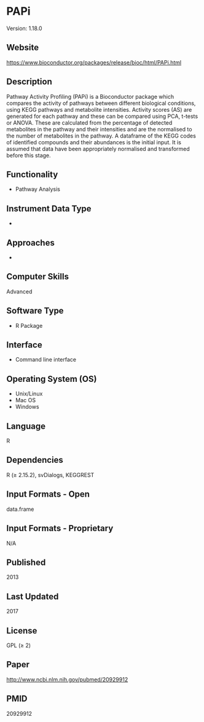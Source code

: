 # PAPi
Version: 1.18.0

## Website
https://www.bioconductor.org/packages/release/bioc/html/PAPi.html

## Description
Pathway Activity Profiling (PAPi) is a Bioconductor package which compares the activity of pathways between different biological conditions, using KEGG pathways and metabolite intensities. Activity scores (AS) are generated for each pathway and these can be compared using PCA, t-tests or ANOVA. These are calculated from the percentage of detected metabolites in the pathway and their intensities and are the normalised to the number of metabolites in the pathway. A dataframe of the KEGG codes of identified compounds and their abundances is the initial input. It is assumed that data have been appropriately normalised and transformed before this stage.

## Functionality
- Pathway Analysis

## Instrument Data Type
-

## Approaches
-

## Computer Skills
Advanced

## Software Type
- R Package

## Interface
- Command line interface

## Operating System (OS)
- Unix/Linux
- Mac OS
- Windows

## Language
R

## Dependencies
R (≥ 2.15.2), svDialogs, KEGGREST

## Input Formats - Open
data.frame

## Input Formats - Proprietary
N/A

## Published
2013

## Last Updated
2017

## License
GPL (≥ 2)

## Paper
http://www.ncbi.nlm.nih.gov/pubmed/20929912

## PMID
20929912
